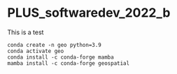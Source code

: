 # PLUS_softwaredev_2022_b
This is a test

```
conda create -n geo python=3.9
conda activate geo
conda install -c conda-forge mamba
mamba install -c conda-forge geospatial
```